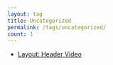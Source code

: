 ```yaml
---
layout: tag
title: Uncategorized
permalink: /tags/uncategorized/
count: 1
---
```


- [Layout: Header Video](https://mmistakes.github.io/minimal-mistakes/layout/uncategorized/layout-header-video/)
